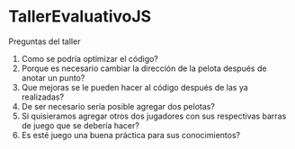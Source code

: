 # TallerEvaluativoJS

Preguntas del taller

1. Como se podría optimizar el código?
2. Porque es necesario cambiar la dirección de la pelota después de anotar un punto?
3. Que mejoras se le pueden hacer al código después de las ya realizadas?
4. De ser necesario sería posible agregar dos pelotas?
5. Si quisieramos agregar otros dos jugadores con sus respectivas barras de juego que se debería hacer?
6. Es esté juego una buena práctica para sus conocimientos?
